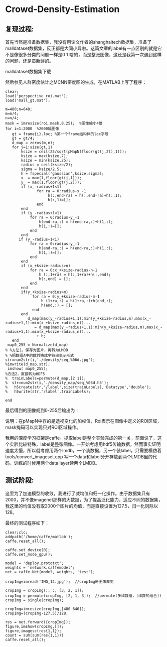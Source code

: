 # Crowd-Density-Estimation
## 复现过程:

首先当然是准备数据集，我没有用论文作者的shanghaitech数据集，准备了malldataset数据集，反正都是大同小异啦。这篇文章的label有一点区别的就是它不是像很多分类的问题一样是0 1 啥的，而是整张图像，这还是我第一次遇到这样的问题，还是蛮新鲜的。

malldataset数据集下载

然后参见人群密度估计之MCNN密度图的生成，在MATLAB上写了程序：

```
clear; 
load('perspective_roi.mat'); 
load('mall_gt.mat'); 
 
m=480;n=640; 
m=m/4; 
n=n/4; 
mask = imresize(roi.mask,0.25);  %图像缩小4倍
for i=1:2000  %2000幅图像
   gt = frame{i}.loc; %第一个frame结构体的loc字段
   gt = gt/4; 
   d_map = zeros(m,n); 
   for j=1:size(gt,1) 
       ksize = ceil(25/sqrt(pMapN(floor(gt(j,2)),1)));
       ksize = max(ksize,7); 
       ksize = min(ksize,25); 
       radius = ceil(ksize/2); 
       sigma = ksize/2.5; 
       h = fspecial('gaussian',ksize,sigma); 
       x_ = max(1,floor(gt(j,1))); 
       y_ = max(1,floor(gt(j,2))); 
       if (x_-radius+1<1) 
              for ra = 0:radius-x_-1 
                   h(:,end-ra) = h(:,end-ra)+h(:,1); 
                   h(:,1)=[]; 
              end 
       end 
       if (y_-radius+1<1) 
           for ra = 0:radius-y_-1 
               h(end-ra,:) = h(end-ra,:)+h(1,:); 
               h(1,:)=[]; 
           end 
       end 
      if (y_-radius+1<1) 
           for ra = 0:radius-y_-1 
               h(end-ra,:) = h(end-ra,:)+h(1,:); 
               h(1,:)=[]; 
           end 
       end 
       if (x_+ksize-radius>n) 
           for ra = 0:x_+ksize-radius-n-1 
               h (:,1+ra) = h(:,1+ra)+h(:,end); 
               h(:,end) = []; 
           end 
       end 
       if(y_+ksize-radius>m) 
            for ra = 0:y_+ksize-radius-m-1 
                h (1+ra,:) = h(1+ra,:)+h(end,:); 
                h(end,:) = []; 
            end 
       end 
          d_map(max(y_-radius+1,1):min(y_+ksize-radius,m),max(x_-radius+1,1):min(x_+ksize-radius,n))... 
             = d_map(max(y_-radius+1,1):min(y_+ksize-radius,m),max(x_-radius+1,1):min(x_+ksize-radius,n))... 
              + h; 
   end 
 map0_255 = Normalize(d_map)
% %方法1，保存为图片，再转为LMDB 
% %把数组A中的数转换成字符串表示形式
str=num2str(i,'./density/seq_%06d.jpg'); 
%imwrite(d_map,str); 
 imshow( map0_255); 
%方法2，直接转为HDF5 
%  trainLabels=permute(d_map,[2 1]); 
%  str=num2str(i,'./density_map/seq_%06d.h5'); 
%   h5create(str,'/label',size(trainLabels),'Datatype','double'); 
%   h5write(str,'/label',trainLabels); 
 
end 
```
 
 
最后得到的图像规到0-255后输出为：

说明：在pMapN中存的是透视变化的加权值，Roi表示在图像中定义的ROI区域，mask掩码可以实现只对ROI区域操作。

 

我用的深度学习框架是caffe。提取label是整个实验完成的第一关，前面说了，这个实验比较特殊，label是整张图像。一开始考虑用hdf5传输数据，然而事实证明速度太慢，所以就考虑用两个lmdb，一个装数据，另一个装label，只需要模仿着tools/convert_imageset.cpp 写一个data和label分开存放到两个LMDB里的代码，训练的时候用两个data layer读两个LMDB。


## 测试阶段:

这里为了加速模型的收敛，我进行了减均值和归一化操作。由于数据集只有2000，并不像imagenet那样的大数据，为了提高泛化能力，适应不同的数据集，我这里的均值没有取2000个图片的均值，而是直接设置为127.5，归一化则除以128。

最终的测试程序如下：

```
clear;clc;  
addpath('/home/caffe/matlab');  
caffe.reset_all();  
  
caffe.set_device(0);  
caffe.set_mode_gpu();  
  
model = 'deploy.prototxt';  
weights = 'network.caffemodel';  
net = caffe.Net(model, weights, 'test');  
  
cropImg=imread('IMG_12.jpg');  //cropImg是图像裁剪
  
cropImg = cropImg(:, :, [3, 2, 1]);  
cropImg = permute(cropImg, [2, 1, 3]);  //permute(多维数组，[维数的组合])  
cropImg = single(cropImg);  
  
cropImg=imresize(cropImg,[480 640]);  
cropImg=(cropImg-127.5)/128;  
  
res = net.forward({cropImg});  
figure,imshow(cropImg,[]);  
figure,imagesc(res{1,1});  
count = sum(sum(res{1,1}))  
caffe.reset_all();  
```